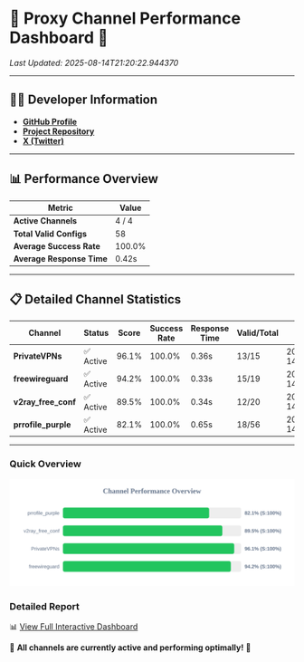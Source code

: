 # 🌟 Proxy Channel Performance Dashboard 🌟

_Last Updated: 2025-08-14T21:20:22.944370_

---

## 👩‍💻 Developer Information

- **[GitHub Profile](https://github.com/4n0nymou3)**  
- **[Project Repository](https://github.com/4n0nymou3/multi-proxy-config-fetcher)**  
- **[X (Twitter)](https://x.com/4n0nymou3)**  

---

## 📊 Performance Overview

| Metric                | Value       |
|-----------------------|-------------|
| **Active Channels**   | 4 / 4       |
| **Total Valid Configs** | 58          |
| **Average Success Rate** | 100.0%      |
| **Average Response Time** | 0.42s       |

---

## 📋 Detailed Channel Statistics

| Channel          | Status     | Score  | Success Rate | Response Time | Valid/Total | Last Success               |
|------------------|------------|--------|--------------|---------------|-------------|----------------------------|
| **PrivateVPNs**  | ✅ Active  | 96.1%  | 100.0% | 0.36s         | 13/15       | 2025-08-14T21:20:22.584488 |
| **freewireguard**  | ✅ Active  | 94.2%  | 100.0% | 0.33s         | 15/19       | 2025-08-14T21:20:22.942430 |
| **v2ray_free_conf**  | ✅ Active  | 89.5%  | 100.0% | 0.34s         | 12/20       | 2025-08-14T21:20:22.181816 |
| **prrofile_purple**  | ✅ Active  | 82.1%  | 100.0% | 0.65s         | 18/56       | 2025-08-14T21:20:21.795913 |

---

### Quick Overview
<div align="center">
  <a href="https://raw.githubusercontent.com/nullluser/NullRepo/refs/heads/main/assets/channel_stats_chart.svg">
    <img src="https://raw.githubusercontent.com/nullluser/NullRepo/refs/heads/main/assets/channel_stats_chart.svg" alt="Source Performance Statistics" width="800">
  </a>
</div>

### Detailed Report
📊 [View Full Interactive Dashboard](https://htmlpreview.github.io/?https://github.com/nullluser/NullRepo/blob/main/assets/performance_report.html)

🎉 **All channels are currently active and performing optimally!** 🎉
